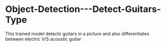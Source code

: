 # Object-Detection---Detect-Guitars-Type
This trained model detects guitars in a picture and also differentiates between electric V/S acoustic guitar

